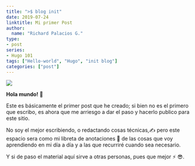 ```yaml
---
title: ">$ blog init"
date: 2019-07-24
linktitle: Mi primer Post
author:
  name: "Richard Palacios G."
type:
- post
series:
- Hugo 101 
tags: ["Hello-world", "Hugo", "init blog"]
categories: ["post"]
---
```


![](https://i.imgur.com/gU58PAZ.png)

**Hola mundo!** 👋 

Este es básicamente el primer post que he creado; si bien no es el primero que escribo, es ahora que me arriesgo a dar el paso y hacerlo publico para este sitio.

No soy el mejor escribiendo, o redactando cosas técnicas,✍ pero este espacio sera como mi libreta de anotaciones 📓 de las cosas que voy aprendiendo en mi día a día y a las que recurriré cuando sea necesario. 

Y si de paso el material aquí sirve a otras personas, pues que mejor ⚡ 😎.


